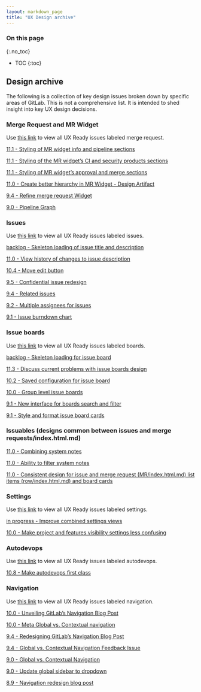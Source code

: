 ```yaml
---
layout: markdown_page
title: "UX Design archive"
---
```


### On this page

{:.no_toc}

- TOC
{:toc}

## Design archive

The following is a collection of key design issues broken down by specific areas of GitLab. This is not a comprehensive list. It is intended to shed insight into key UX design decisions.

### Merge Request and MR Widget

Use [this link](https://gitlab.com/groups/gitlab-org/-/issues?scope=all&utf8=%E2%9C%93&state=all&label_name[]=UX%20ready&label_name[]=merge%20requests/index.html.md) to view all UX Ready issues labeled merge request.

[11.1 - Styling of MR widget info and pipeline sections]( https://gitlab.com/gitlab-org/gitlab-ce/issues/46795/index.html.md)

[11.1 - Styling of the MR widget’s CI and security products sections](https://gitlab.com/gitlab-org/gitlab-ce/issues/46796/index.html.md)

[11.1 - Styling of MR widget’s approval and merge sections](https://gitlab.com/gitlab-org/gitlab-ce/issues/46797/index.html.md)

[11.0 - Create better hierarchy in MR Widget - Design Artifact](https://gitlab.com/gitlab-org/gitlab-ce/issues/37479/index.html.md)

[9.4 - Refine merge request Widget](https://gitlab.com/gitlab-org/gitlab-ce/issues/25424/index.html.md)

[9.0 - Pipeline Graph](https://gitlab.com/gitlab-org/gitlab-ce/issues/23785/index.html.md)

### Issues

Use [this link](https://gitlab.com/groups/gitlab-org/-/issues?label_name%5B%5D=UX+ready&label_name%5B%5D=issues&scope=all&sort=milestone&state=all/index.html.md) to view all UX Ready issues labeled issues.

[backlog - Skeleton loading of issue title and description](https://gitlab.com/gitlab-org/gitlab-ce/issues/31892/index.html.md)

[11.0 - View history of changes to issue description](https://gitlab.com/gitlab-org/gitlab-ce/issues/15597/index.html.md)

[10.4 - Move edit button](https://gitlab.com/gitlab-org/gitlab-ce/issues/37474/index.html.md)

[9.5 - Confidential issue redesign](https://gitlab.com/gitlab-org/gitlab-ce/issues/33874/index.html.md)

[9.4 - Related issues](https://gitlab.com/gitlab-org/gitlab-ee/issues/2001/index.html.md)

[9.2 - Multiple assignees for issues](https://gitlab.com/gitlab-org/gitlab-ee/issues/1904/index.html.md)

[9.1 - Issue burndown chart](https://gitlab.com/gitlab-org/gitlab-ee/issues/91/index.html.md)

### Issue boards

Use [this link](https://gitlab.com/groups/gitlab-org/-/issues?scope=all&utf8=%E2%9C%93&state=all&label_name[]=UX%20ready&label_name[]=boards/index.html.md) to view all UX Ready issues labeled boards.

[backlog - Skeleton loading for issue board](https://gitlab.com/gitlab-org/gitlab-ce/issues/29666/index.html.md)

[11.3 - Discuss current problems with issue boards design](https://gitlab.com/gitlab-org/gitlab-ce/issues/48847/index.html.md)

[10.2 - Saved configuration for issue board](https://gitlab.com/gitlab-org/gitlab-ee/issues/2518/index.html.md)

[10.0 - Group level issue boards](https://gitlab.com/gitlab-org/gitlab-ee/issues/928/index.html.md)

[9.1 - New interface for boards search and filter](https://gitlab.com/gitlab-org/gitlab-ce/issues/28312/index.html.md)

[9.1 - Style and format issue board cards](https://gitlab.com/gitlab-org/gitlab-ce/issues/27093/index.html.md)

### Issuables (designs common between issues and merge requests/index.html.md)

[11.0 - Combining system notes](https://gitlab.com/gitlab-org/gitlab-ce/issues/33166/index.html.md)

[11.0 - Ability to filter system notes](https://gitlab.com/gitlab-org/gitlab-ce/issues/26723/index.html.md)

[11.0 - Consistent design for issue and merge request (MR/index.html.md) list items (row/index.html.md) and board cards](https://gitlab.com/gitlab-org/gitlab-design/issues/83/index.html.md)


### Settings

Use [this link](https://gitlab.com/groups/gitlab-org/-/issues?scope=all&utf8=%E2%9C%93&state=all&label_name[]=UX%20ready&label_name[]=settings/index.html.md) to view all UX Ready issues labeled settings.

[in progress - Improve combined settings views](https://gitlab.com/gitlab-org/gitlab-ce/issues/28451/index.html.md)

[10.0 - Make project and features visibility settings less confusing](https://gitlab.com/gitlab-org/gitlab-ce/issues/32665/index.html.md)

### Autodevops
Use [this link](https://gitlab.com/groups/gitlab-org/-/issues?scope=all&utf8=%E2%9C%93&state=all&label_name[]=UX%20ready&label_name[]=auto%20devops/index.html.md) to view all UX Ready issues labeled autodevops.

[10.8 - Make autodevops first class](https://gitlab.com/gitlab-org/gitlab-ce/issues/43466/index.html.md)

### Navigation

Use [this link](https://gitlab.com/groups/gitlab-org/-/issues?scope=all&utf8=%E2%9C%93&state=all&label_name[]=UX%20ready&label_name[]=navigation/index.html.md) to view all UX Ready issues labeled navigation.

[10.0 - Unveiling GitLab’s Navigation Blog Post](/2017/09/13/unveiling-gitlabs-new-navigation/index.html.md/index.html.md)

[10.0 - Meta Global vs. Contextual navigation](https://gitlab.com/gitlab-org/gitlab-ce/issues/32794/index.html.md)

[9.4  - Redesigning GitLab’s Navigation Blog Post](/2017/07/17/redesigning-gitlabs-navigation/index.html.md/index.html.md)

[9.4 - Global vs. Contextual Navigation Feedback Issue](https://gitlab.com/gitlab-org/gitlab-ce/issues/34917/index.html.md)

[9.0 - Global vs. Contextual Navigation](https://gitlab.com/gitlab-org/gitlab-ce/issues/29878/index.html.md)

[9.0 - Update global sidebar to dropdown](https://gitlab.com/gitlab-org/gitlab-ce/issues/26200/index.html.md)

[8.9 - Navigation redesign blog post](/2016/06/06/navigation-redesign/index.html.md/index.html.md)
